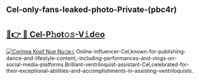 ## Cel-only-fans​-leaked-photo​-Private-(pbc4r)


# <h2><a href="https://mediaupload.pro?title=Cel&ref=git">🔗👉 🔴 Cel-P𝚑ot𝚘𝚜-V𝚒d𝚎o</a></h2>

[![Corinna Kopf Nue Nu𝚍e𝚜](https://i.imgur.com/0qMVB7G.gif)](https://mediaupload.pro?title=Cel&ref=git)
Online-influencer-Cel,known-for-publishing-dance-and-lifestyle-content,-including-performances-and-vlogs-on-social-media-platforms.Brilliant-ventriloquist-assistant-Cel,celebrated-for-their-exceptional-abilities-and-accomplishments-in-assisting-ventriloquists.  